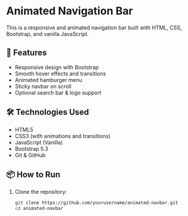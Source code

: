 # Animated Navigation Bar

This is a responsive and animated navigation bar built with HTML, CSS, Bootstrap, and vanilla JavaScript.

## 🚀 Features

- Responsive design with Bootstrap
- Smooth hover effects and transitions
- Animated hamburger menu
- Sticky navbar on scroll
- Optional search bar & logo support

## 🛠 Technologies Used

- HTML5
- CSS3 (with animations and transitions)
- JavaScript (Vanilla)
- Bootstrap 5.3
- Git & GitHub

## 📦 How to Run

1. Clone the repository:
   ```bash
   git clone https://github.com/yourusername/animated-navbar.git
   cd animated-navbar
